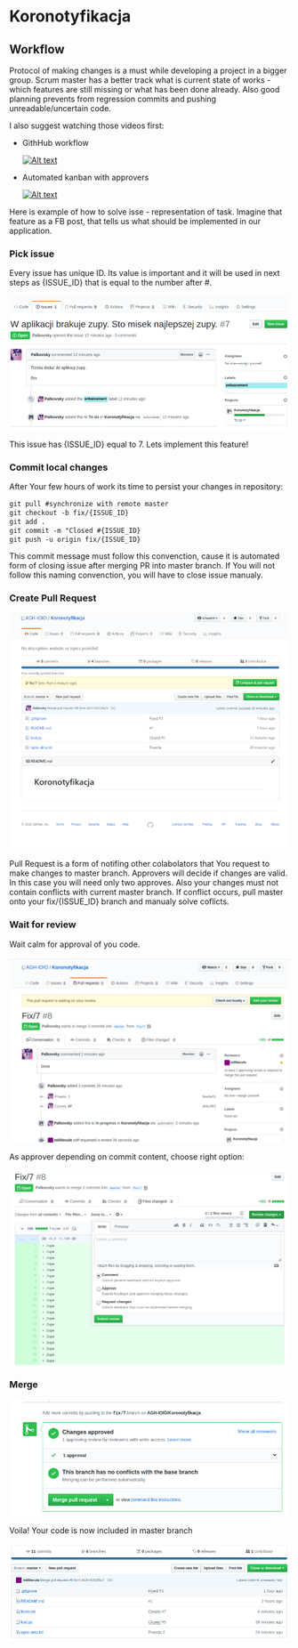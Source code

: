 # Koronotyfikacja

## Workflow
Protocol of making changes is a must while developing a project in a bigger group. Scrum master has a better track what is current state of works - which features are still missing or what has been done already. Also good planning prevents from regression commits and pushing unreadable/uncertain code.

I also suggest watching those videos first:

- GithHub workflow

  [![Alt text](https://img.youtube.com/vi/aJnFGMclhU8/0.jpg)](https://www.youtube.com/watch?v=aJnFGMclhU8)

- Automated kanban with approvers

  [![Alt text](https://img.youtube.com/vi/qRdht9CS_No/0.jpg)](https://www.youtube.com/watch?v=qRdht9CS_No)

Here is example of how to solve isse - representation of task. Imagine that feature as a FB post, that tells us what should be implemented in our application.

### Pick issue
Every issue has unique ID. Its value is important and it will be used in next steps as {ISSUE_ID} that is equal to the number after #.

![Image test](img/issue.png)

This issue has {ISSUE_ID} equal to 7. Lets implement this feature!

### Commit local changes

After Your few hours of work its time to persist your changes in repository:

```
git pull #synchronize with remote master 
git checkout -b fix/{ISSUE_ID}
git add .
git commit -m "Closed #{ISSUE_ID}
git push -u origin fix/{ISSUE_ID}
```

This commit message must follow this convenction, cause it is automated form of closing issue after merging PR into master branch. If You will not follow this naming convenction, you will have to close issue manualy. 

### Create Pull Request

![Image test](img/create-PR.png)

Pull Request is a form of notifing other colabolators that You request to make changes to master branch. Approvers will decide if changes are valid. In this case you will need only two approves. Also your changes must not contain conflicts with current master branch. If conflict occurs, pull master onto your fix/{ISSUE_ID} branch and manualy solve coflicts.

### Wait for review
Wait calm for approval of you code.

![Image test](img/add_approver.png)


As approver depending on commit content, choose right option:

![Image test](img/approve.png)

### Merge 
![Image test](img/merge.png)

Voila! Your code is now included in master branch

![Image test](img/final.png)


